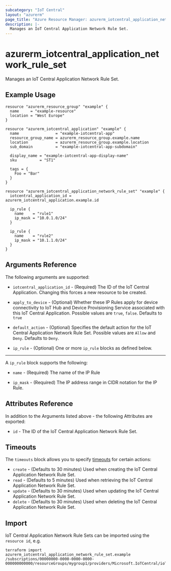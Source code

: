 ```yaml
---
subcategory: "IoT Central"
layout: "azurerm"
page_title: "Azure Resource Manager: azurerm_iotcentral_application_network_rule_set"
description: |-
  Manages an IoT Central Application Network Rule Set.
---
```


# azurerm_iotcentral_application_network_rule_set

Manages an IoT Central Application Network Rule Set.

## Example Usage

```hcl
resource "azurerm_resource_group" "example" {
  name     = "example-resource"
  location = "West Europe"
}

resource "azurerm_iotcentral_application" "example" {
  name                = "example-iotcentral-app"
  resource_group_name = azurerm_resource_group.example.name
  location            = azurerm_resource_group.example.location
  sub_domain          = "example-iotcentral-app-subdomain"

  display_name = "example-iotcentral-app-display-name"
  sku          = "ST1"

  tags = {
    Foo = "Bar"
  }
}

resource "azurerm_iotcentral_application_network_rule_set" "example" {
  iotcentral_application_id = azurerm_iotcentral_application.example.id

  ip_rule {
    name    = "rule1"
    ip_mask = "10.0.1.0/24"
  }

  ip_rule {
    name    = "rule2"
    ip_mask = "10.1.1.0/24"
  }
}
```

## Arguments Reference

The following arguments are supported:

* `iotcentral_application_id` - (Required) The ID of the IoT Central Application. Changing this forces a new resource to be created.

* `apply_to_device` - (Optional) Whether these IP Rules apply for device connectivity to IoT Hub and Device Provisioning Service associated with this IoT Central Application. Possible values are `true`, `false`. Defaults to `true`

* `default_action` - (Optional) Specifies the default action for the IoT Central Application Network Rule Set. Possible values are `Allow` and `Deny`. Defaults to `Deny`.

* `ip_rule` - (Optional) One or more `ip_rule` blocks as defined below.

---

A `ip_rule` block supports the following:

* `name` - (Required) The name of the IP Rule

* `ip_mask` - (Required) The IP address range in CIDR notation for the IP Rule.

## Attributes Reference

In addition to the Arguments listed above - the following Attributes are exported:

* `id` - The ID of the IoT Central Application Network Rule Set.

## Timeouts

The `timeouts` block allows you to specify [timeouts](https://www.terraform.io/language/resources/syntax#operation-timeouts) for certain actions:

* `create` - (Defaults to 30 minutes) Used when creating the IoT Central Application Network Rule Set.
* `read` - (Defaults to 5 minutes) Used when retrieving the IoT Central Application Network Rule Set.
* `update` - (Defaults to 30 minutes) Used when updating the IoT Central Application Network Rule Set.
* `delete` - (Defaults to 30 minutes) Used when deleting the IoT Central Application Network Rule Set.

## Import

IoT Central Application Network Rule Sets can be imported using the `resource id`, e.g.

```shell
terraform import azurerm_iotcentral_application_network_rule_set.example /subscriptions/00000000-0000-0000-0000-000000000000/resourceGroups/mygroup1/providers/Microsoft.IoTCentral/ioTApps/app1
```
